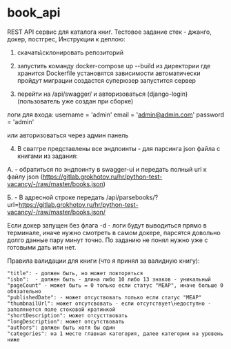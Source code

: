 # book_api
REST API сервис для каталога книг. Тестовое задание
стек - джанго, докер, постгрес,
Инструкции к деплою:

1. скачать\склонировать репозиторий
2. запустить команду docker-compose up --build из директории где хранится Dockerfile
    установятся зависимости
    автоматически пройдут миграции
    создастся суперюзер
    запустится сервер
   
4. перейти на /api/swagger/ и авторизоваться (django-login) (пользователь уже создан при сборке)

логи для входа:
username = 'admin' email = 'admin@admin.com' password = 'admin'

или авторизоваться через админ панель

4. В сваггре представлены все эндпоинты - для парсинга json файла с книгами из задания:

А. - обратиться по эндпоинту в swagger-ui и передать полный url к файлу json (https://gitlab.grokhotov.ru/hr/python-test-vacancy/-/raw/master/books.json) 

Б. - В адресной строке передать /api/parsebooks/?url=https://gitlab.grokhotov.ru/hr/python-test-vacancy/-/raw/master/books.json/

Если докер запущен без флага -d - логи будут выводиться прямо в терминале, иначе нужно смотреть в самом докере, парсятся довольно долго данные
пару минут точно. По заданию не понял нужно уже с готовыми дать или нет.

Правила валидации для книги (что я принял за валидную книгу):

    "title": - должен быть, но может повторяться
    "isbn":  - должен быть - длина либо 10 либо 13 знаков - уникальный
    "pageCount" - может быть = 0 только если статус "MEAP", иначе больше 0 обязательно
    "publishedDate": - может отсуствовать только если статус "MEAP"
    "thumbnailUrl": может отсутсвовать - если отсутствует\недоступно - заполянется поле стоковой кратинкой 
    "shortDescription": может отсусттвовать
    "longDescription": может отсутствовать
    "authors": должен быть хотя бы один
    "categories": на 1 месте главная категория, далее категории на уровень ниже


 
